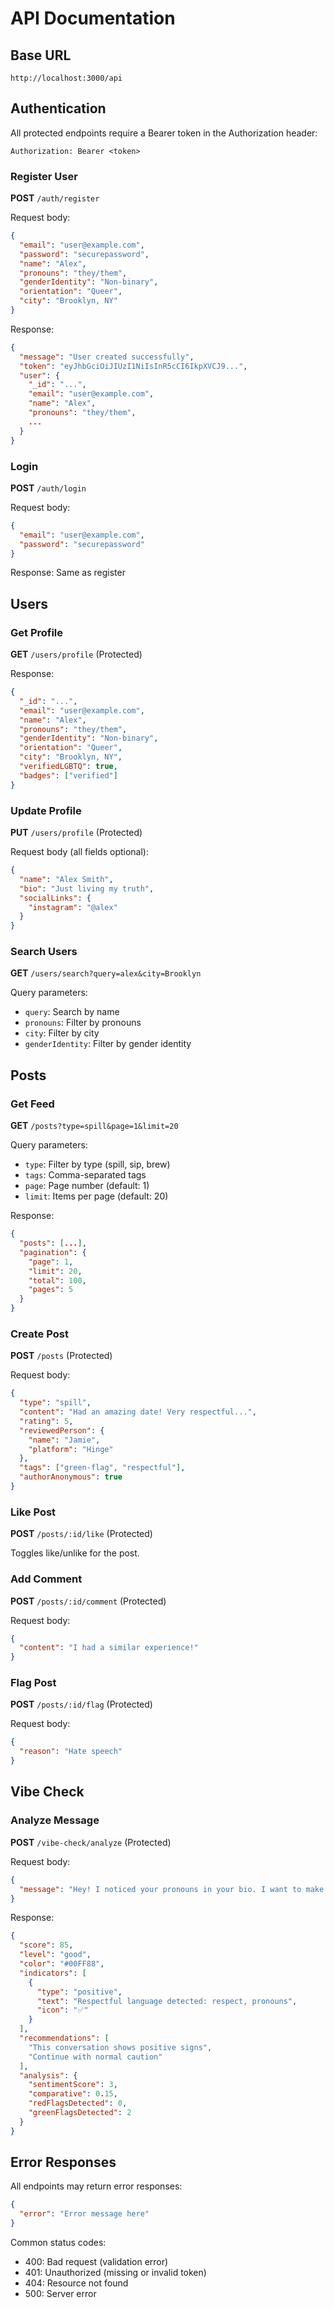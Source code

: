 # API Documentation

## Base URL
```
http://localhost:3000/api
```

## Authentication

All protected endpoints require a Bearer token in the Authorization header:
```
Authorization: Bearer <token>
```

### Register User
**POST** `/auth/register`

Request body:
```json
{
  "email": "user@example.com",
  "password": "securepassword",
  "name": "Alex",
  "pronouns": "they/them",
  "genderIdentity": "Non-binary",
  "orientation": "Queer",
  "city": "Brooklyn, NY"
}
```

Response:
```json
{
  "message": "User created successfully",
  "token": "eyJhbGciOiJIUzI1NiIsInR5cCI6IkpXVCJ9...",
  "user": {
    "_id": "...",
    "email": "user@example.com",
    "name": "Alex",
    "pronouns": "they/them",
    ...
  }
}
```

### Login
**POST** `/auth/login`

Request body:
```json
{
  "email": "user@example.com",
  "password": "securepassword"
}
```

Response: Same as register

## Users

### Get Profile
**GET** `/users/profile` (Protected)

Response:
```json
{
  "_id": "...",
  "email": "user@example.com",
  "name": "Alex",
  "pronouns": "they/them",
  "genderIdentity": "Non-binary",
  "orientation": "Queer",
  "city": "Brooklyn, NY",
  "verifiedLGBTQ": true,
  "badges": ["verified"]
}
```

### Update Profile
**PUT** `/users/profile` (Protected)

Request body (all fields optional):
```json
{
  "name": "Alex Smith",
  "bio": "Just living my truth",
  "socialLinks": {
    "instagram": "@alex"
  }
}
```

### Search Users
**GET** `/users/search?query=alex&city=Brooklyn`

Query parameters:
- `query`: Search by name
- `pronouns`: Filter by pronouns
- `city`: Filter by city
- `genderIdentity`: Filter by gender identity

## Posts

### Get Feed
**GET** `/posts?type=spill&page=1&limit=20`

Query parameters:
- `type`: Filter by type (spill, sip, brew)
- `tags`: Comma-separated tags
- `page`: Page number (default: 1)
- `limit`: Items per page (default: 20)

Response:
```json
{
  "posts": [...],
  "pagination": {
    "page": 1,
    "limit": 20,
    "total": 100,
    "pages": 5
  }
}
```

### Create Post
**POST** `/posts` (Protected)

Request body:
```json
{
  "type": "spill",
  "content": "Had an amazing date! Very respectful...",
  "rating": 5,
  "reviewedPerson": {
    "name": "Jamie",
    "platform": "Hinge"
  },
  "tags": ["green-flag", "respectful"],
  "authorAnonymous": true
}
```

### Like Post
**POST** `/posts/:id/like` (Protected)

Toggles like/unlike for the post.

### Add Comment
**POST** `/posts/:id/comment` (Protected)

Request body:
```json
{
  "content": "I had a similar experience!"
}
```

### Flag Post
**POST** `/posts/:id/flag` (Protected)

Request body:
```json
{
  "reason": "Hate speech"
}
```

## Vibe Check

### Analyze Message
**POST** `/vibe-check/analyze` (Protected)

Request body:
```json
{
  "message": "Hey! I noticed your pronouns in your bio. I want to make sure I'm being respectful. How are you?"
}
```

Response:
```json
{
  "score": 85,
  "level": "good",
  "color": "#00FF88",
  "indicators": [
    {
      "type": "positive",
      "text": "Respectful language detected: respect, pronouns",
      "icon": "✅"
    }
  ],
  "recommendations": [
    "This conversation shows positive signs",
    "Continue with normal caution"
  ],
  "analysis": {
    "sentimentScore": 3,
    "comparative": 0.15,
    "redFlagsDetected": 0,
    "greenFlagsDetected": 2
  }
}
```

## Error Responses

All endpoints may return error responses:

```json
{
  "error": "Error message here"
}
```

Common status codes:
- 400: Bad request (validation error)
- 401: Unauthorized (missing or invalid token)
- 404: Resource not found
- 500: Server error
